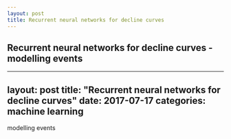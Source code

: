 ```yaml
---
layout: post
title: Recurrent neural networks for decline curves
---
```


## Recurrent neural networks for decline curves - modelling events 

---
layout: post
title:  "Recurrent neural networks for decline curves"
date:   2017-07-17
categories: machine learning
---
modelling events
